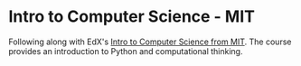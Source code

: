 # Intro to Computer Science - MIT

Following along with EdX's [Intro to Computer Science from MIT](https://learning.edx.org/course/course-v1:MITx+6.00.1x+1T2022/home). The course provides an introduction to Python and computational thinking.